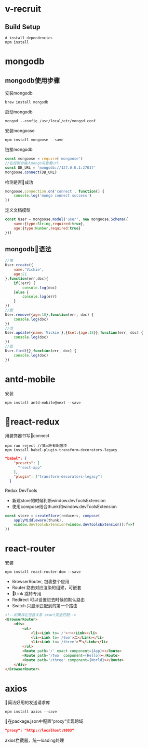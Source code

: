 # v-recruit
## Build Setup
```
# install dependencies
npm install
```
# mongodb
## mongodb使用步骤
安装mongodb
```
brew install mongodb
```
启动mongodb
```
mongod --config /usr/local/etc/mongod.conf
````
安装mongoose
```
npm install mongoose --save
```
链接mongodb
```javascript
const mongoose = require('mongoose')
//在控制台输入mongo可查看url
const DB_URL = 'mongodb://127.0.0.1:27017' 
mongoose.connect(DB_URL)
```
检测是否🔗成功
```javascript
mongoose.connection.on('connect', function() {
    console.log('mongo connect success')
})
```
定义文档模型
```javascript
const User = mongoose.model('user', new mongoose.Schema({
    name:{type:String,required:true},
    age:{type:Number,required:true}
}))
```
## mongodb语法
```javascript
//增
User.create({
    name:'Vickie',
    age:21
},function(err,doc){
    if(!err) {
        console.log(doc)
    }else {
        console.log(err)
    }
})
//删
User.remove({age:18},function(err, doc) {
    console.log(doc)
})
//改
User.update({name:'Vickie'},{$set:{age:18}},function(err, doc) {
    console.log(doc)
})
//查
User.find({},function(err, doc) {
    console.log(doc)
})
```
# antd-mobile
安装
```
npm install antd-mobile@next --save
```
# react-redux
用装饰器书写connect
```
npm run reject //弹出所有配置项
npm install babel-plugin-transform-decorators-legacy
```
```json
"babel": {
    "presets": [
      "react-app"
    ],
    "plugin": ["transform-decorators-legacy"]
  }
```
Redux DevTools

* 新建store的时候判断window.devToolsExtension
* 使用compose结合thunk和window.devToolsExtension
```javascript
const store = createStore(reducers, compose(
    applyMiddleware(thunk),
    window.devToolsExtension?window.devToolsExtension():f=>f
))
```
# react-router
安装
```
npm install react-router-dom --save
```
* BrowserRouter, 包裹整个应用
* Router 路由对应渲染的组建，可嵌套
* Link 跳转专用
* Redirect 可以设置进去时候的默认路由
* Switch 只显示匹配到的第一个路由
```html
<!--如果存在包含关系 exact完全匹配-->
<BrowserRouter>
    <div>
        <ul>
            <li><Link to='/'>一</Link></li>
            <li><Link to='/two'>二</Link></li>
            <li><Link to='/three'>三</Link></li>
        </ul>
        <Route path='/' exact component={App}></Route>
        <Route path='/two' component={Hello}></Route>
        <Route path='/three' component={World}></Route>
    </div>
</BrowserRouter>

```
# axios
简洁好用的发送请求库
```
npm install axios --save
```
在package.json中配置”proxy“实现跨域
```json
"proxy": "http://localhost:9093"
```

axios拦截器，统一loading处理